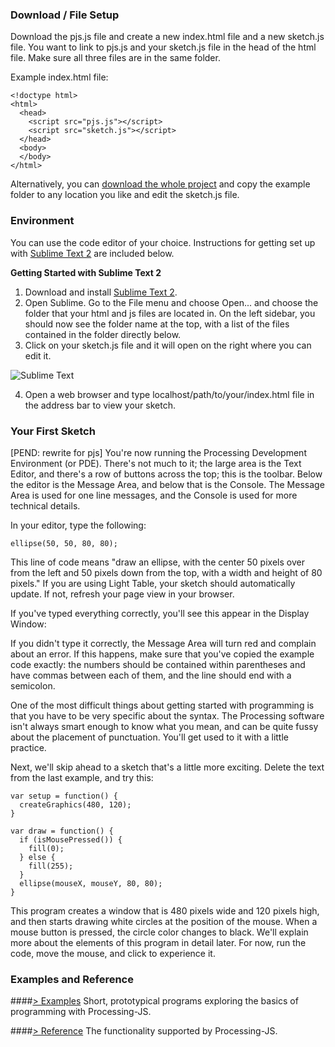 ### Download / File Setup

Download the pjs.js file and create a new index.html file and a new sketch.js file. You want to link to pjs.js and your sketch.js file in the head of the html file.  Make sure all three files are in the same folder.

Example index.html file:
```
<!doctype html>
<html>
  <head>
    <script src="pjs.js"></script>
    <script src="sketch.js"></script>
  </head>
  <body>
  </body>
</html>
```

Alternatively, you can [download the whole project](https://github.com/lmccart/processing-js/archive/master.zip) and copy the example folder to any location you like and edit the sketch.js file.


### Environment

You can use the code editor of your choice. Instructions for getting set up with [Sublime Text 2](http://www.sublimetext.com/) are included below.

**Getting Started with Sublime Text 2**

1. Download and install [Sublime Text 2](http://www.sublimetext.com/).
2. Open Sublime. Go to the File menu and choose Open... and choose the folder that your html and js files are located in. On the left sidebar, you should now see the folder name at the top, with a list of the files contained in the folder directly below.
3. Click on your sketch.js file and it will open on the right where you can edit it.

![Sublime Text](http://i.imgur.com/6eSgLGu.png)

4. Open a web browser and type localhost/path/to/your/index.html file in the address bar to view your sketch.


### Your First Sketch

[PEND: rewrite for pjs]
You're now running the Processing Development Environment (or PDE). There's not much to it; the large area is the Text Editor, and there's a row of buttons across the top; this is the toolbar. Below the editor is the Message Area, and below that is the Console. The Message Area is used for one line messages, and the Console is used for more technical details.

In your editor, type the following:
```
ellipse(50, 50, 80, 80);
```
This line of code means "draw an ellipse, with the center 50 pixels over from the left and 50 pixels down from the top, with a width and height of 80 pixels." If you are using Light Table, your sketch should automatically update. If not, refresh your page view in your browser.

If you've typed everything correctly, you'll see this appear in the Display Window:



If you didn't type it correctly, the Message Area will turn red and complain about an error. If this happens, make sure that you've copied the example code exactly: the numbers should be contained within parentheses and have commas between each of them, and the line should end with a semicolon.

One of the most difficult things about getting started with programming is that you have to be very specific about the syntax. The Processing software isn't always smart enough to know what you mean, and can be quite fussy about the placement of punctuation. You'll get used to it with a little practice.

Next, we'll skip ahead to a sketch that's a little more exciting. Delete the text from the last example, and try this:
```
var setup = function() {
  createGraphics(480, 120);
}

var draw = function() {
  if (isMousePressed()) {
    fill(0);
  } else {
    fill(255);
  }
  ellipse(mouseX, mouseY, 80, 80);
}
```
This program creates a window that is 480 pixels wide and 120 pixels high, and then starts drawing white circles at the position of the mouse. When a mouse button is pressed, the circle color changes to black. We'll explain more about the elements of this program in detail later. For now, run the code, move the mouse, and click to experience it.


### Examples and Reference

####[> Examples](https://github.com/lmccart/processing-js/wiki/Examples)
Short, prototypical programs exploring the basics of programming with Processing-JS.

####[> Reference](https://github.com/lmccart/processing-js/wiki/Reference)
The functionality supported by Processing-JS.
